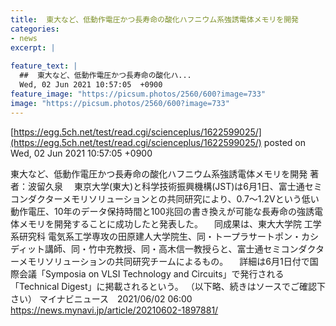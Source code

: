 ```yaml
---
title:  東大など、低動作電圧かつ長寿命の酸化ハフニウム系強誘電体メモリを開発  
categories:
- news
excerpt: |
  
feature_text: |
  ##  東大など、低動作電圧かつ長寿命の酸化ハ...
  Wed, 02 Jun 2021 10:57:05  +0900
feature_image: "https://picsum.photos/2560/600?image=733"
image: "https://picsum.photos/2560/600?image=733"
---
```


[https://egg.5ch.net/test/read.cgi/scienceplus/1622599025/](https://egg.5ch.net/test/read.cgi/scienceplus/1622599025/)
posted on Wed, 02 Jun 2021 10:57:05  +0900

<!--more-->

東大など、低動作電圧かつ長寿命の酸化ハフニウム系強誘電体メモリを開発 著者：波留久泉 　東京大学(東大)と科学技術振興機構(JST)は6月1日、富士通セミコンダクターメモリソリューションとの共同研究により、0.7〜1.2Vという低い動作電圧、10年のデータ保持時間と100兆回の書き換えが可能な長寿命の強誘電体メモリを開発することに成功したと発表した。 　同成果は、東大大学院 工学系研究科 電気系工学専攻の田原建人大学院生、同・トープラサートポン・カシディット講師、同・竹中充教授、同・高木信一教授らと、富士通セミコンダクターメモリソリューションの共同研究チームによるもの。 　詳細は6月1日付で国際会議「Symposia on VLSI Technology and Circuits」で発行される「Technical Digest」に掲載されるという。 （以下略、続きはソースでご確認下さい） マイナビニュース　2021/06/02 06:00 https://news.mynavi.jp/article/20210602-1897881/
